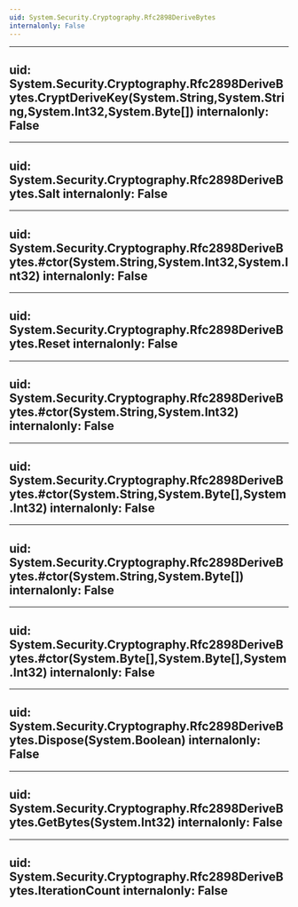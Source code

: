 ```yaml
---
uid: System.Security.Cryptography.Rfc2898DeriveBytes
internalonly: False
---
```


---
uid: System.Security.Cryptography.Rfc2898DeriveBytes.CryptDeriveKey(System.String,System.String,System.Int32,System.Byte[])
internalonly: False
---

---
uid: System.Security.Cryptography.Rfc2898DeriveBytes.Salt
internalonly: False
---

---
uid: System.Security.Cryptography.Rfc2898DeriveBytes.#ctor(System.String,System.Int32,System.Int32)
internalonly: False
---

---
uid: System.Security.Cryptography.Rfc2898DeriveBytes.Reset
internalonly: False
---

---
uid: System.Security.Cryptography.Rfc2898DeriveBytes.#ctor(System.String,System.Int32)
internalonly: False
---

---
uid: System.Security.Cryptography.Rfc2898DeriveBytes.#ctor(System.String,System.Byte[],System.Int32)
internalonly: False
---

---
uid: System.Security.Cryptography.Rfc2898DeriveBytes.#ctor(System.String,System.Byte[])
internalonly: False
---

---
uid: System.Security.Cryptography.Rfc2898DeriveBytes.#ctor(System.Byte[],System.Byte[],System.Int32)
internalonly: False
---

---
uid: System.Security.Cryptography.Rfc2898DeriveBytes.Dispose(System.Boolean)
internalonly: False
---

---
uid: System.Security.Cryptography.Rfc2898DeriveBytes.GetBytes(System.Int32)
internalonly: False
---

---
uid: System.Security.Cryptography.Rfc2898DeriveBytes.IterationCount
internalonly: False
---
